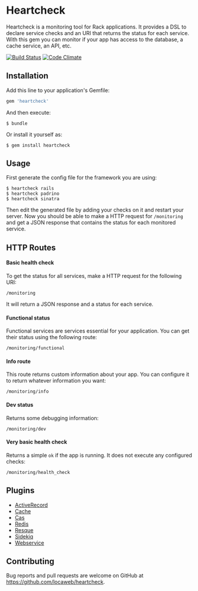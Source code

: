 # Heartcheck

Heartcheck is a monitoring tool for Rack applications. It provides a DSL to
declare service checks and an URI that returns the status for each service.
With this gem you can monitor if your app has access to the database, a cache
service, an API, etc.

[![Build Status](https://travis-ci.org/locaweb/heartcheck.svg)](https://travis-ci.org/locaweb/heartcheck)
[![Code Climate](https://codeclimate.com/github/locaweb/heartcheck/badges/gpa.svg)](https://codeclimate.com/github/locaweb/heartcheck)

## Installation

Add this line to your application's Gemfile:

```ruby
gem 'heartcheck'
```

And then execute:

    $ bundle

Or install it yourself as:

    $ gem install heartcheck

## Usage

First generate the config file for the framework you are using:

    $ heartcheck rails
    $ heartcheck padrino
    $ heartcheck sinatra

Then edit the generated file by adding your checks on it and restart your
server. Now you should be able to make a HTTP request for `/monitoring` and
get a JSON response that contains the status for each monitored service.

## HTTP Routes

#### Basic health check

To get the status for all services, make a HTTP request for the following URI:

    /monitoring

It will return a JSON response and a status for each service.

#### Functional status

Functional services are services essential for your application. You can get
their status using the following route:

    /monitoring/functional

#### Info route

This route returns custom information about your app. You can configure it to
return whatever information you want:

    /monitoring/info

#### Dev status

Returns some debugging information:

    /monitoring/dev

#### Very basic health check

Returns a simple `ok` if the app is running. It does not execute any configured
checks:

    /monitoring/health_check

## Plugins

* [ActiveRecord](https://github.com/locaweb/heartcheck-activerecord)
* [Cache](https://github.com/locaweb/heartcheck-cache)
* [Cas](https://github.com/locaweb/heartcheck-cas)
* [Redis](https://github.com/locaweb/heartcheck-redis)
* [Resque](https://github.com/locaweb/heartcheck-resque)
* [Sidekiq](https://github.com/locaweb/heartcheck-sidekiq)
* [Webservice](https://github.com/locaweb/heartcheck-webservice)

## Contributing

Bug reports and pull requests are welcome on GitHub at
https://github.com/locaweb/heartcheck.
